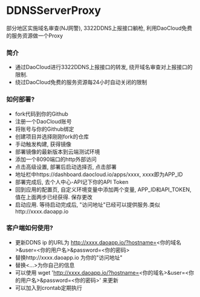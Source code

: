# DDNSServerProxy #

部分地区实施域名审查(NJ网警), 3322DDNS上报接口躺枪, 利用DaoCloud免费的服务资源做一个Proxy  

### 简介 ###

* 通过DaoCloud进行3322DDNS上报接口的转发, 绕开域名审查对上报接口的限制.
* 绕过DaoCloud免费的服务资源每24小时自动关闭的限制

### 如何部署? ###

* fork代码到你的Github
* 注册一个DaoCloud账号
* 将账号与你的Github绑定
* 创建项目并选择刚刚fork的仓库
* 手动触发构建, 获得镜像
* 部署镜像的最新版本到云端测试环境
* 添加一个8090端口的http外部访问
* 点击高级设置, 部署后启动选择否, 点击部署
* 地址栏中https://dashboard.daocloud.io/apps/xxxx, xxxx即为APP_ID
* 部署完成后, 去个人中心-API记下你的API Token
* 回到应用的配置页, 自定义环境变量中添加两个变量, APP_ID和API_TOKEN, 值在上面两步已经获得. 保存更改
* 启动应用. 等待启动完成后, "访问地址"已经可以提供服务.类似http://xxxx.daoapp.io

### 客户端如何使用? ###

* 更新DDNS ip 的URL为 http://xxxx.daoapp.io/?hostname=<你的域名>&user=<你的用户名>&password=<你的密码>
* 替换http://xxxx.daoapp.io 为你的"访问地址"
* 替换<...>为你自己的信息
* 可以使用 wget 'http://xxxx.daoapp.io/?hostname=<你的域名>&user=<你的用户名>&password=<你的密码>' 来更新
* 可以加入到crontab定期执行
